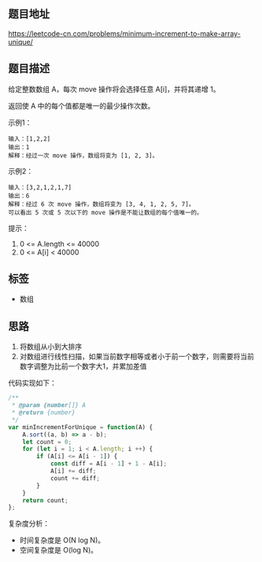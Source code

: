 ## 题目地址

https://leetcode-cn.com/problems/minimum-increment-to-make-array-unique/

## 题目描述

给定整数数组 A，每次 move 操作将会选择任意 A[i]，并将其递增 1。

返回使 A 中的每个值都是唯一的最少操作次数。

示例1：
```
输入：[1,2,2]
输出：1
解释：经过一次 move 操作，数组将变为 [1, 2, 3]。
```

示例2：
```
输入：[3,2,1,2,1,7]
输出：6
解释：经过 6 次 move 操作，数组将变为 [3, 4, 1, 2, 5, 7]。
可以看出 5 次或 5 次以下的 move 操作是不能让数组的每个值唯一的。
```

提示：

1. 0 <= A.length <= 40000
2. 0 <= A[i] < 40000

## 标签

- 数组

## 思路

1. 将数组从小到大排序
2. 对数组进行线性扫描，如果当前数字相等或者小于前一个数字，则需要将当前数字调整为比前一个数字大1，并累加差值

代码实现如下：
```javascript
/**
 * @param {number[]} A
 * @return {number}
 */
var minIncrementForUnique = function(A) {
    A.sort((a, b) => a - b);
    let count = 0;
    for (let i = 1; i < A.length; i ++) {
        if (A[i] <= A[i - 1]) {
            const diff = A[i - 1] + 1 - A[i];
            A[i] += diff;
            count += diff;
        }
    }
    return count;
};
```

复杂度分析：

- 时间复杂度是 O(N log N)。
- 空间复杂度是 O(log N)。